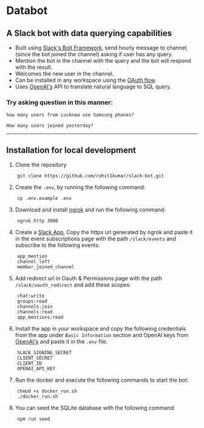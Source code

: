 # Databot
## A Slack bot with data querying capabilities
- Built using [Slack's Bolt Framework](https://api.slack.com/tools/bolt), send hourly message to channel, (since the bot joined the channel) asking if user has any query.
- Mention the bot in the channel with the query and the bot will respond with the result.
- Welcomes the new user in the channel.
- Can be installed in any workspace using the [OAuth flow](https://api.slack.com/authentication/oauth-v2).
- Uses [OpenAI's](https://platform.openai.com/examples/default-sql-translate) API to translate natural language to SQL query.

### Try asking question in this manner:

    how many users from Lucknow use Samsung phones?

    How many users joined yesterday?
---
## Installation for local development
1. Clone the repository
```
    git clone https://github.com/rohit1kumar/slack-bot.git
```
2. Create the `.env`, by running the following command:
```
    cp .env.example .env
```

3. Download and install [ngrok](https://ngrok.com/download) and run the following command:
```
    ngrok http 3000
```
4. Create a [Slack App](https://api.slack.com/start/quickstart), Copy the https url generated by ngrok and paste it in the event subscriptions page with the path `/slack/events` and subscribe to the following events:
```
    app_mention
    channel_left
    member_joined_channel
```
5. Add redirect url in Oauth & Permissions page with the path `/slack/oauth_redirect` and add these scopes:
```
	chat:write
	groups:read
	channels:join
	channels:read
	app_mentions:read
```
6. Install the app in your workspace and copy the following credentials from the app under `Basic Information` section and OpenAI keys from [OpenAI's](https://platform.openai.com/account/api-keys) and paste it in the `.env` file.
```
    SLACK_SIGNING_SECRET
    CLIENT_SECRET
    CLIENT_ID
    OPENAI_API_KEY
```

7. Run the docker and execute the following commands to start the bot:
```
    chmod +x docker_run.sh
    ./docker_run.sh
```
8. You can seed the SQLite database with the following command:
```
    npm run seed
```